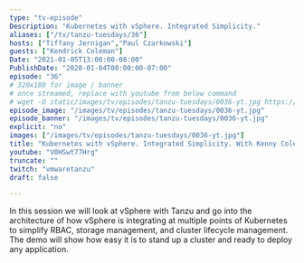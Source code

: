 ```yaml
---
type: "tv-episode"
Description: "Kubernetes with vSphere. Integrated Simplicity."
aliases: ["/tv/tanzu-tuesdays/36"]
hosts: ["Tiffany Jernigan","Paul Czarkowski"]
guests: ["Kendrick Coleman"]
Date: "2021-01-05T13:00:00-08:00"
PublishDate: "2020-01-04T00:00:00-07:00"
episode: "36"
# 320x180 for image / banner
# once streamed, replace with youtube from below command
# wget -O static/images/tv/episodes/tanzu-tuesdays/0036-yt.jpg https://img.youtube.com/vi/V0HSwt77Hrg/mqdefault.jpg
episode_image: "/images/tv/episodes/tanzu-tuesdays/0036-yt.jpg"
episode_banner: "/images/tv/episodes/tanzu-tuesdays/0036-yt.jpg"
explicit: "no"
images: ["/images/tv/episodes/tanzu-tuesdays/0036-yt.jpg"]
title: "Kubernetes with vSphere. Integrated Simplicity. With Kenny Coleman"
youtube: "V0HSwt77Hrg"
truncate: ""
twitch: "vmwaretanzu"
draft: false

---
```


In this session we will look at vSphere with Tanzu and go into the architecture of how vSphere is integrating at multiple points of Kubernetes to simplify RBAC, storage management, and cluster lifecycle management. The demo will show how easy it is to stand up a cluster and ready to deploy any application.
